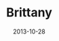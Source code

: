 ---
layout: media
category: media
title: "Brittany"
date: 2013-10-28
description: "Kingdom Story - WK3"
tag: 
 - kingdom
 - journey
 - story
yt-embed-url: "//www.youtube.com/embed/PsUMe0XkYWs"
video: "http://s3.amazonaws.com/crossroads-media/other-media/video/kingdom_come_wk3_intv_brittany.mp4"
video-poster: "http://s3.amazonaws.com/crossroads-media/images/ki_britanny_still.jpg"
---